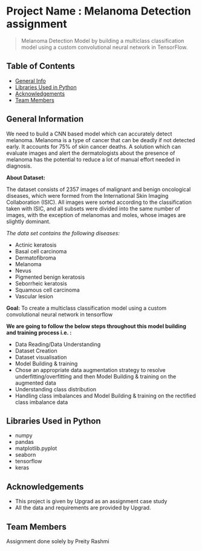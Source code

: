 # Project Name : Melanoma Detection assignment
> Melanoma Detection Model by building a multiclass classification model using a custom convolutional neural network in TensorFlow.

## Table of Contents
* [General Info](#general-information)
* [Libraries Used in Python](#libraries-used)
* [Acknowledgements](#acknowledgements) 
* [Team Members](#teammembers)


## General Information <a name="general-information"></a>
We need to build a CNN based model which can accurately detect melanoma. Melanoma is a type of cancer that can be deadly if not detected early. It accounts for 75% of skin cancer deaths. A solution which can evaluate images and alert the dermatologists about the presence of melanoma has the potential to reduce a lot of manual effort needed in diagnosis.

**About Dataset:**

The dataset consists of 2357 images of malignant and benign oncological diseases, which were formed from the International Skin Imaging Collaboration (ISIC). All images were sorted according to the classification taken with ISIC, and all subsets were divided into the same number of images, with the exception of melanomas and moles, whose images are slightly dominant.


*The data set contains the following diseases:*

- Actinic keratosis
- Basal cell carcinoma
- Dermatofibroma
- Melanoma
- Nevus
- Pigmented benign keratosis
- Seborrheic keratosis
- Squamous cell carcinoma
- Vascular lesion

**Goal:**
To create a multiclass classification model using a custom convolutional neural network in tensorflow

**We are going to follow the below steps throughout this model building and training process i.e. :**
- Data Reading/Data Understanding
- Dataset Creation
- Dataset visualisation
- Model Building & training
- Chose an appropriate data augmentation strategy to resolve underfitting/overfitting and then Model Building & training on the augmented data
- Understanding class distribution
- Handling class imbalances and Model Building & training on the rectified class imbalance data

## Libraries Used in Python <a name="libraries-used"></a>
- numpy 
- pandas
- matplotlib.pyplot
- seaborn 
- tensorflow
-  keras

## Acknowledgements <a name="acknowledgements"></a>
- This project is given by Upgrad as an assignment case study
- All the data and requirements are provided by Upgrad.

## Team Members <a name="teammembers"></a>
Assignment done solely by Preity Rashmi
